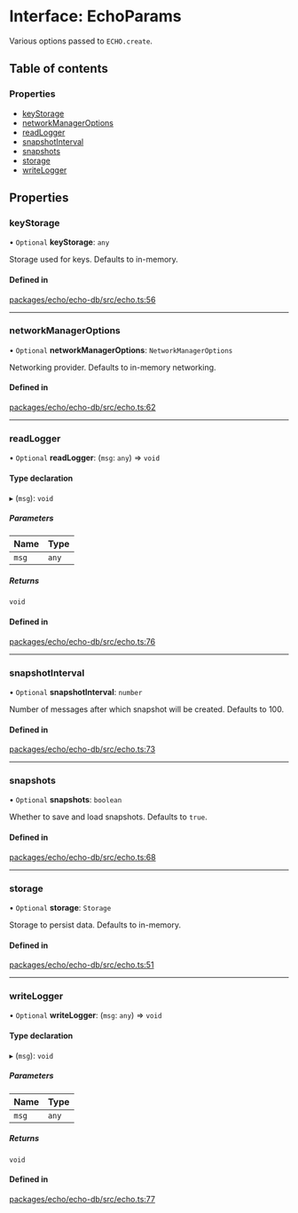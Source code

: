 # Interface: EchoParams

Various options passed to `ECHO.create`.

## Table of contents

### Properties

- [keyStorage](EchoParams.md#keystorage)
- [networkManagerOptions](EchoParams.md#networkmanageroptions)
- [readLogger](EchoParams.md#readlogger)
- [snapshotInterval](EchoParams.md#snapshotinterval)
- [snapshots](EchoParams.md#snapshots)
- [storage](EchoParams.md#storage)
- [writeLogger](EchoParams.md#writelogger)

## Properties

### keyStorage

• `Optional` **keyStorage**: `any`

Storage used for keys. Defaults to in-memory.

#### Defined in

[packages/echo/echo-db/src/echo.ts:56](https://github.com/dxos/dxos/blob/6b1348fed/packages/echo/echo-db/src/echo.ts#L56)

___

### networkManagerOptions

• `Optional` **networkManagerOptions**: `NetworkManagerOptions`

Networking provider. Defaults to in-memory networking.

#### Defined in

[packages/echo/echo-db/src/echo.ts:62](https://github.com/dxos/dxos/blob/6b1348fed/packages/echo/echo-db/src/echo.ts#L62)

___

### readLogger

• `Optional` **readLogger**: (`msg`: `any`) => `void`

#### Type declaration

▸ (`msg`): `void`

##### Parameters

| Name | Type |
| :------ | :------ |
| `msg` | `any` |

##### Returns

`void`

#### Defined in

[packages/echo/echo-db/src/echo.ts:76](https://github.com/dxos/dxos/blob/6b1348fed/packages/echo/echo-db/src/echo.ts#L76)

___

### snapshotInterval

• `Optional` **snapshotInterval**: `number`

Number of messages after which snapshot will be created. Defaults to 100.

#### Defined in

[packages/echo/echo-db/src/echo.ts:73](https://github.com/dxos/dxos/blob/6b1348fed/packages/echo/echo-db/src/echo.ts#L73)

___

### snapshots

• `Optional` **snapshots**: `boolean`

Whether to save and load snapshots. Defaults to `true`.

#### Defined in

[packages/echo/echo-db/src/echo.ts:68](https://github.com/dxos/dxos/blob/6b1348fed/packages/echo/echo-db/src/echo.ts#L68)

___

### storage

• `Optional` **storage**: `Storage`

Storage to persist data. Defaults to in-memory.

#### Defined in

[packages/echo/echo-db/src/echo.ts:51](https://github.com/dxos/dxos/blob/6b1348fed/packages/echo/echo-db/src/echo.ts#L51)

___

### writeLogger

• `Optional` **writeLogger**: (`msg`: `any`) => `void`

#### Type declaration

▸ (`msg`): `void`

##### Parameters

| Name | Type |
| :------ | :------ |
| `msg` | `any` |

##### Returns

`void`

#### Defined in

[packages/echo/echo-db/src/echo.ts:77](https://github.com/dxos/dxos/blob/6b1348fed/packages/echo/echo-db/src/echo.ts#L77)
